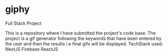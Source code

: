 # giphy
Full Stack Project

This is a repository where I have submitted the project's code base. The project is a gif generator following the keywords that have been entered by the user and then the results i.e final gifs will be displayed.
TechStack used:
NextJS
Firebase
ReactJS
